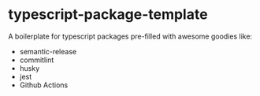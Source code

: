 # typescript-package-template

A boilerplate for typescript packages pre-filled with awesome goodies like:

* semantic-release
* commitlint
* husky
* jest
* Github Actions
